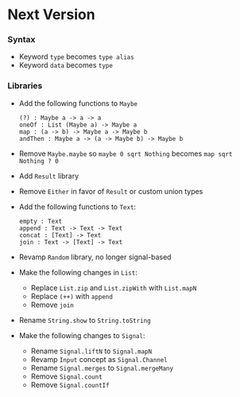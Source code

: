 # Next Version

### Syntax

  * Keyword `type` becomes `type alias`
  * Keyword `data` becomes `type`


### Libraries

  * Add the following functions to `Maybe`

        (?) : Maybe a -> a -> a
        oneOf : List (Maybe a) -> Maybe a
        map : (a -> b) -> Maybe a -> Maybe b
        andThen : Maybe a -> (a -> Maybe b) -> Maybe b

  * Remove `Maybe.maybe` so `maybe 0 sqrt Nothing` becomes `map sqrt Nothing ? 0`

  * Add `Result` library

  * Remove `Either` in favor of `Result` or custom union types

  * Add the following functions to `Text`:
      
        empty : Text
        append : Text -> Text -> Text
        concat : [Text] -> Text
        join : Text -> [Text] -> Text

  * Revamp `Random` library, no longer signal-based

  * Make the following changes in `List`:
      - Replace `List.zip` and `List.zipWith` with `List.mapN`
      - Replace `(++)` with `append`
      - Remove `join`

  * Rename `String.show` to `String.toString`

  * Make the following changes to `Signal`:
      - Rename `Signal.liftN` to `Signal.mapN`
      - Revamp `Input` concept as `Signal.Channel`
      - Rename `Signal.merges` to `Signal.mergeMany`
      - Remove `Signal.count`
      - Remove `Signal.countIf`
